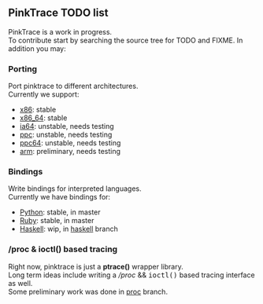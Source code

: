 ## PinkTrace TODO list

PinkTrace is a work in progress.  
To contribute start by searching the source tree for TODO and FIXME.
In addition you may:

### Porting
Port pinktrace to different architectures.  
Currently we support:

- [x86](http://en.wikipedia.org/wiki/X86): stable
- [x86\_64](http://en.wikipedia.org/wiki/X86_64): stable
- [ia64](http://en.wikipedia.org/wiki/Ia64): unstable, needs testing
- [ppc](http://en.wikipedia.org/wiki/PowerPC): unstable, needs testing
- [ppc64](http://en.wikipedia.org/wiki/Ppc64): unstable, needs testing
- [arm](http://en.wikipedia.org/wiki/ARM_architecture): preliminary, needs testing

### Bindings
Write bindings for interpreted languages.  
Currently we have bindings for:

- [Python](http://www.python.org/): stable, in master
- [Ruby](http://www.ruby-lang.org/): stable, in master
- [Haskell](http://www.haskell.org/): wip, in [haskell](http://github.com/alip/pinktrace/tree/haskell) branch

### /proc & ioctl() based tracing
Right now, pinktrace is just a **ptrace()** wrapper library.  
Long term ideas include writing a */proc* && <tt>ioctl()</tt> based tracing interface as well.  
Some preliminary work was done in [proc](http://github.com/alip/pinktrace/tree/proc) branch.
